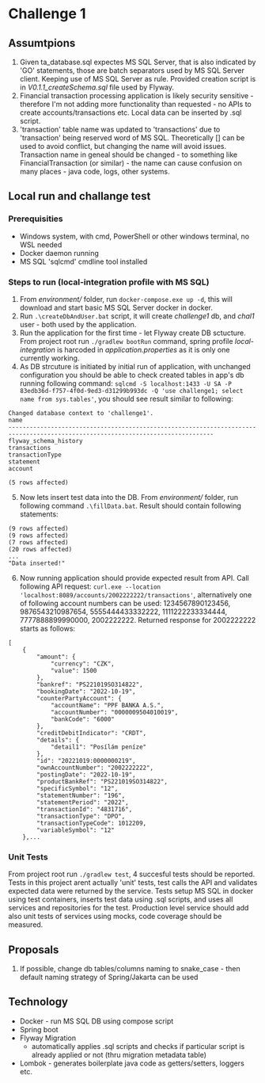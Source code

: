 # Challenge 1
## Assumtpions 
1. Given ta_database.sql expectes MS SQL Server, that is also indicated by 'GO' statements, those are batch separators used by MS SQL Server client. Keeping use of MS SQL Server as rule. Provided creation script is in _V0.1.1_createSchema.sql_ file used by Flyway.
2. Financial transaction processing application is likely security sensitive - therefore I'm not adding more functionality than requested - no APIs to create accounts/transactions etc. Local data can be inserted by .sql script.
3. 'transaction' table name was updated to 'transactions' due to 'transaction' being reserved word of MS SQL. Theoretically [] can be used to avoid conflict, but changing the name will avoid issues. Transaction name in geneal should be changed - to something like FinancialTransaction (or similar) - the name can cause confusion on many places - java code, logs, other systems.
## Local run and challange test
### Prerequisities
- Windows system, with cmd, PowerShell or other windows terminal, no WSL needed
- Docker daemon running
- MS SQL 'sqlcmd' cmdline tool installed 
### Steps to run (local-integration profile with MS SQL)
1. From _environment/_ folder, run `docker-compose.exe up -d`, this will download and start basic MS SQL Server docker in docker. 
2. Run `.\createDbAndUser.bat` script, it will create _challenge1_ db, and _chal1_ user - both used by the application.
3. Run the application for the first time - let Flyway create DB sctucture. From project root run `./gradlew bootRun` command, spring profile _local-integration_ is harcoded in _application.properties_ as it is only one currently working.
4. As DB strcuture is initiated by initial run of application, with unchanged configuration you should be able to check created tables in app's db running following command: `sqlcmd -S localhost:1433 -U SA -P 83edb36d-f757-4f0d-9ed3-d31299b993dc -Q 'use challenge1; select name from sys.tables'`, you should see result similar to following:
```
Changed database context to 'challenge1'.
name
--------------------------------------------------------------------------------------------------------------------------------
flyway_schema_history
transactions
transactionType
statement
account

(5 rows affected)
```
5. Now lets insert test data into the DB. From _environment/_ folder, run following command `.\fillData.bat`. Result should contain following statements:
```
(9 rows affected)
(9 rows affected)
(7 rows affected)
(20 rows affected)
...
"Data inserted!"
```
6. Now running application should provide expected result from API. Call following API request: `curl.exe --location 'localhost:8089/accounts/2002222222/transactions'`, alternatively one of following account numbers can be used: 1234567890123456, 9876543210987654, 5555444433332222, 1111222233334444, 7777888899990000, 2002222222. Returned response for 2002222222 starts as follows:
```
[
    {
        "amount": {
            "currency": "CZK",
            "value": 1500
        },
        "bankref": "PS221019SO314822",
        "bookingDate": "2022-10-19",
        "counterPartyAccount": {
            "accountName": "PPF BANKA A.S.",
            "accountNumber": "0000009504010019",
            "bankCode": "6000"
        },
        "creditDebitIndicator": "CRDT",
        "details": {
            "detail1": "Posílám peníze"
        },
        "id": "20221019:0000000219",
        "ownAccountNumber": "2002222222",
        "postingDate": "2022-10-19",
        "productBankRef": "PS221019SO314822",
        "specificSymbol": "12",
        "statementNumber": "196",
        "statementPeriod": "2022",
        "transactionId": "4831716",
        "transactionType": "DPO",
        "transactionTypeCode": 1012209,
        "variableSymbol": "12"
    },...
```
### Unit Tests
From project root run `./gradlew test`, 4 succesful tests should be reported.
Tests in this project arent actually 'unit' tests, test calls the API and validates expected data were returned by the service. Tests setup MS SQL in docker using test containers, inserts test data using .sql scripts, and uses all services and repositories for the test. 
Production level service should add also unit tests of services using mocks, code coverage should be measured. 
## Proposals
1. If possible, change db tables/columns naming to snake_case - then default naming strategy of Spring/Jakarta can be used 
## Technology
- Docker - run MS SQL DB using compose script
- Spring boot
- Flyway Migration
  - automatically applies .sql scripts and checks if particular script is already applied or not (thru migration metadata table)
- Lombok - generates boilerplate java code as getters/setters, loggers etc.